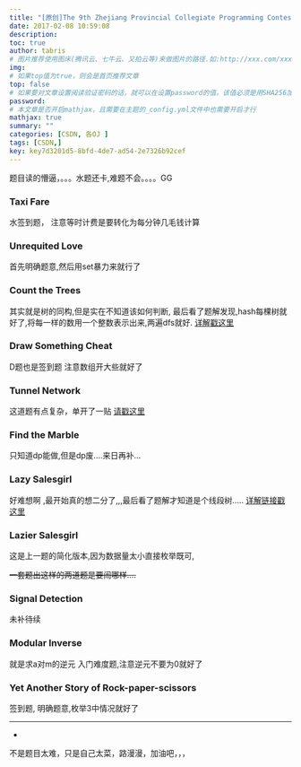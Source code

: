 ```yaml
---
title: "[原创]The 9th Zhejiang Provincial Collegiate Programming Contest"
date: 2017-02-08 10:59:08
description:
toc: true
author: tabris
# 图片推荐使用图床(腾讯云、七牛云、又拍云等)来做图片的路径.如:http://xxx.com/xxx.jpg
img:
# 如果top值为true，则会是首页推荐文章
top: false
# 如果要对文章设置阅读验证密码的话，就可以在设置password的值，该值必须是用SHA256加密后的密码，防止被他人识破
password:
# 本文章是否开启mathjax，且需要在主题的_config.yml文件中也需要开启才行
mathjax: true
summary: ""
categories: [CSDN, 各OJ ]
tags: [CSDN,]
key: key7d3201d5-8bfd-4de7-ad54-2e7326b92cef
---
```


题目读的懵逼，。。。水题还卡,难题不会。。。。GG

###  Taxi Fare

水签到题，
注意等时计费是要转化为每分钟几毛钱计算

###  Unrequited Love

首先明确题意,然后用set暴力来就行了

### Count the Trees

其实就是树的同构,但是实在不知道该如何判断,
最后看了题解发现,hash每棵树就好了,将每一样的数用一个整数表示出来,两遍dfs就好.
[详解戳这里](http://www.cnblogs.com/Griselda/archive/2012/09/11/2680515.html)

### Draw Something Cheat

D题也是签到题
注意数组开大些就好了

### Tunnel Network

这道题有点复杂，单开了一贴
[请戳这里](http://blog.csdn.net/qq_33184171/article/details/54914010)

### Find the Marble

只知道dp能做,但是dp废....来日再补...

### Lazy Salesgirl

好难想啊 ,最开始真的想二分了,,,最后看了题解才知道是个线段树.....
[详解链接戳这里](http://www.cnblogs.com/wuyiqi/archive/2012/04/28/2474672.html)

### Lazier Salesgirl

这是上一题的简化版本,因为数据量太小直接枚举既可,

~~一套题出这样的两道题是要闹哪样....~~

### Signal Detection

未补待续

### Modular Inverse

就是求a对m的逆元
入门难度题,注意逆元不要为0就好了

### Yet Another Story of Rock-paper-scissors

签到题,
明确题意,枚举3中情况就好了



--------------------------------------------------------------------------------------------------
-

不是题目太难，只是自己太菜，路漫漫，加油吧，，，